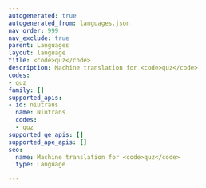 ```yaml
---
autogenerated: true
autogenerated_from: languages.json
nav_order: 999
nav_exclude: true
parent: Languages
layout: language
title: <code>quz</code>
description: Machine translation for <code>quz</code>
codes:
- quz
family: []
supported_apis:
- id: niutrans
  name: Niutrans
  codes:
  - quz
supported_qe_apis: []
supported_ape_apis: []
seo:
  name: Machine translation for <code>quz</code>
  type: Language

---
```


